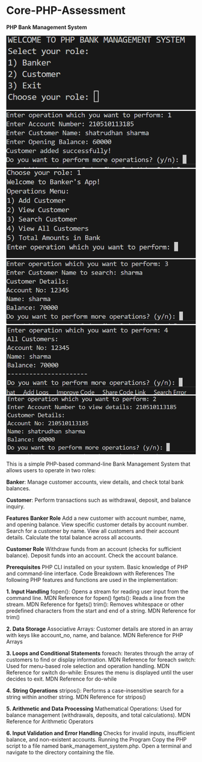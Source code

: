 # Core-PHP-Assessment
**PHP Bank Management System**

![image alt](https://github.com/MdJawed32/Core-PHP-Assessment/blob/df9e1abbcc4ffe8a49cebcf0dc5c7259fcf6a83d/images/your%20role.png)
![image alt](https://github.com/MdJawed32/Core-PHP-Assessment/blob/df9e1abbcc4ffe8a49cebcf0dc5c7259fcf6a83d/images/add%20customer.png)
![image alt](https://github.com/MdJawed32/Core-PHP-Assessment/blob/df9e1abbcc4ffe8a49cebcf0dc5c7259fcf6a83d/images/banker%20app.png)
![image alt](https://github.com/MdJawed32/Core-PHP-Assessment/blob/df9e1abbcc4ffe8a49cebcf0dc5c7259fcf6a83d/images/search%20customer.png)
![image alt](https://github.com/MdJawed32/Core-PHP-Assessment/blob/df9e1abbcc4ffe8a49cebcf0dc5c7259fcf6a83d/images/total%20amount.png) 
![image alt](https://github.com/MdJawed32/Core-PHP-Assessment/blob/df9e1abbcc4ffe8a49cebcf0dc5c7259fcf6a83d/images/view%20customer.png)



This is a simple PHP-based command-line Bank Management System that allows users to operate in two roles:

**Banker**: Manage customer accounts, view details, and check total bank balances.

**Customer**: Perform transactions such as withdrawal, deposit, and balance inquiry.

**Features**
**Banker Role**
Add a new customer with account number, name, and opening balance.
View specific customer details by account number.
Search for a customer by name.
View all customers and their account details.
Calculate the total balance across all accounts.

**Customer Role**
Withdraw funds from an account (checks for sufficient balance).
Deposit funds into an account.
Check the account balance.

**Prerequisites**
PHP CLI installed on your system.
Basic knowledge of PHP and command-line interface.
Code Breakdown with References
The following PHP features and functions are used in the implementation:

**1. Input Handling**
fopen(): Opens a stream for reading user input from the command line.
MDN Reference for fopen()
fgets(): Reads a line from the stream.
MDN Reference for fgets()
trim(): Removes whitespace or other predefined characters from the start and end of a string.
MDN Reference for trim()

**2. Data Storage**
Associative Arrays: Customer details are stored in an array with keys like account_no, name, and balance.
MDN Reference for PHP Arrays

**3. Loops and Conditional Statements**
foreach: Iterates through the array of customers to find or display information.
MDN Reference for foreach
switch: Used for menu-based role selection and operation handling.
MDN Reference for switch
do-while: Ensures the menu is displayed until the user decides to exit.
MDN Reference for do-while

**4. String Operations**
stripos(): Performs a case-insensitive search for a string within another string.
MDN Reference for stripos()

**5. Arithmetic and Data Processing**
Mathematical Operations: Used for balance management (withdrawals, deposits, and total calculations).
MDN Reference for Arithmetic Operators

**6. Input Validation and Error Handling**
Checks for invalid inputs, insufficient balance, and non-existent accounts.
Running the Program
Copy the PHP script to a file named bank_management_system.php.
Open a terminal and navigate to the directory containing the file.

